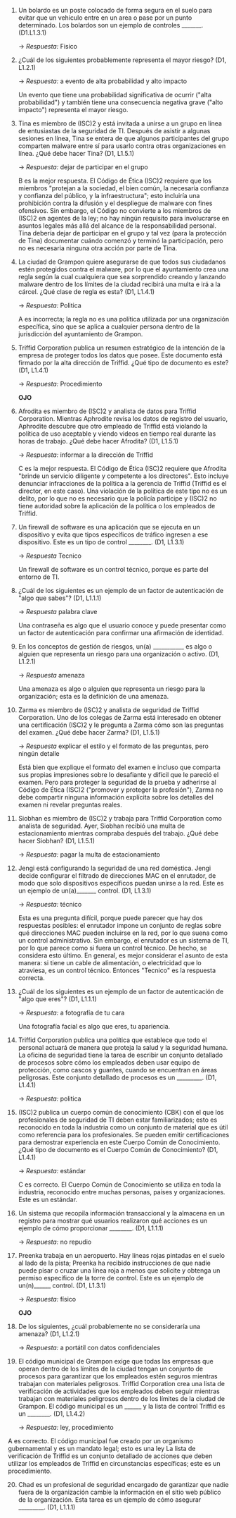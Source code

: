 1. Un bolardo es un poste colocado de forma segura en el suelo para evitar que un vehiculo entre en un area o pase por un punto determinado. Los bolardos son un ejemplo de  controles _______. (D1.L1.3.1)
    
    -> *Respuesta:* Fisico


2. ¿Cuál de los siguientes probablemente representa el mayor riesgo? (D1, L1.2.1)

    -> *Respuesta:* a evento de alta probabilidad y alto impacto

    Un evento que tiene una probabilidad significativa de ocurrir ("alta probabilidad") y también tiene una consecuencia negativa grave ("alto impacto") representa el mayor riesgo.

3. Tina es miembro de (ISC)2 y está invitada a unirse a un grupo en línea de entusiastas de la seguridad de TI. Después de asistir a algunas sesiones en línea, Tina se entera de que algunos participantes del grupo comparten malware entre sí para usarlo contra otras organizaciones en línea. ¿Qué debe hacer Tina? (D1, L1.5.1)

    -> *Respuesta:* dejar de participar en el grupo

    B es la mejor respuesta. El Código de Ética (ISC)2 requiere que los miembros "protejan a la sociedad, el bien común, la necesaria confianza y confianza del público, y la infraestructura"; esto incluiría una prohibición contra la difusión y el despliegue de malware con fines ofensivos. Sin embargo, el Código no convierte a los miembros de (ISC)2 en agentes de la ley; no hay ningún requisito para involucrarse en asuntos legales más allá del alcance de la responsabilidad personal. Tina debería dejar de participar en el grupo y tal vez (para la protección de Tina) documentar cuándo comenzó y terminó la participación, pero no es necesaria ninguna otra acción por parte de Tina.
4. La ciudad de Grampon quiere asegurarse de que todos sus ciudadanos estén protegidos contra el malware, por lo que el ayuntamiento crea una regla según la cual cualquiera que sea sorprendido creando y lanzando malware dentro de los límites de la ciudad recibirá una multa e irá a la cárcel. ¿Qué clase de regla es esta? (D1, L1.4.1)
    
    -> *Respuesta:* Politica

    A es incorrecta; la regla no es una política utilizada por una organización específica, sino que se aplica a cualquier persona dentro de la jurisdicción del ayuntamiento de Grampon.
5. Triffid Corporation publica un resumen estratégico de la intención de la empresa de proteger todos los datos que posee. Este documento está firmado por la alta dirección de Triffid. ¿Qué tipo de documento es este? (D1, L1.4.1)

     -> *Respuesta:* Procedimiento

     **OJO**
6. Afrodita es miembro de (ISC)2 y analista de datos para Triffid Corporation. Mientras Aphrodite revisa los datos de registro del usuario, Aphrodite descubre que otro empleado de Triffid está violando la política de uso aceptable y viendo videos en tiempo real durante las horas de trabajo. ¿Qué debe hacer Afrodita? (D1, L1.5.1)

     -> *Respuesta:* informar a la dirección de Triffid

     C es la mejor respuesta. El Código de Ética (ISC)2 requiere que Afrodita "brinde un servicio diligente y competente a los directores". Esto incluye denunciar infracciones de la política a la gerencia de Triffid (Triffid es el director, en este caso). Una violación de la política de este tipo no es un delito, por lo que no es necesario que la policía participe y (ISC)2 no tiene autoridad sobre la aplicación de la política o los empleados de Triffid.

7. Un firewall de software es una aplicación que se ejecuta en un dispositivo y evita que tipos específicos de tráfico ingresen a ese dispositivo. Este es un tipo de control ________. (D1, L1.3.1)

    -> *Respuesta* Tecnico

    Un firewall de software es un control técnico, porque es parte del entorno de TI.

8. ¿Cuál de los siguientes es un ejemplo de un factor de autenticación de "algo que sabes"? (D1, L1.1.1)

    -> *Respuesta* palabra clave

    Una contraseña es algo que el usuario conoce y puede presentar como un factor de autenticación para confirmar una afirmación de identidad.

9. En los conceptos de gestión de riesgos, un(a) ___________ es algo o alguien que representa un riesgo para una organización o activo. (D1, L1.2.1)

    -> *Respuesta* amenaza

    Una amenaza es algo o alguien que representa un riesgo para la organización; esta es la definición de una amenaza.

10. Zarma es miembro de (ISC)2 y analista de seguridad de Triffid Corporation. Uno de los colegas de Zarma está interesado en obtener una certificación (ISC)2 y le pregunta a Zarma cómo son las preguntas del examen. ¿Qué debe hacer Zarma? (D1, L1.5.1)

    -> *Respuesta* explicar el estilo y el formato de las preguntas, pero ningún detalle

    Está bien que explique el formato del examen e incluso que comparta sus propias impresiones sobre lo desafiante y difícil que le pareció el examen. Pero para proteger la seguridad de la prueba y adherirse al Código de Ética (ISC)2 ("promover y proteger la profesión"), Zarma no debe compartir ninguna información explícita sobre los detalles del examen ni revelar preguntas reales.

11. Siobhan es miembro de (ISC)2 y trabaja para Triffid Corporation como analista de seguridad. Ayer, Siobhan recibió una multa de estacionamiento mientras compraba después del trabajo. ¿Qué debe hacer Siobhan? (D1, L1.5.1)

    -> *Respuesta:* pagar la multa de estacionamiento

12. Jengi está configurando la seguridad de una red doméstica. Jengi decide configurar el filtrado de direcciones MAC en el enrutador, de modo que solo dispositivos específicos puedan unirse a la red. Este es un ejemplo de un(a)_______ control. (D1, L1.3.1)

    -> *Respuesta:* técnico

    Esta es una pregunta difícil, porque puede parecer que hay dos respuestas posibles: el enrutador impone un conjunto de reglas sobre qué direcciones MAC pueden incluirse en la red, por lo que suena como un control administrativo. Sin embargo, el enrutador es un sistema de TI, por lo que parece como si fuera un control técnico. De hecho, se considera esto último. En general, es mejor considerar el asunto de esta manera: si tiene un cable de alimentación, o electricidad que lo atraviesa, es un control técnico. Entonces "Tecnico" es la respuesta correcta.

13. ¿Cuál de los siguientes es un ejemplo de un factor de autenticación de "algo que eres"? (D1, L1.1.1)

    -> *Respuesta:* a fotografía de tu cara

    Una fotografía facial es algo que eres, tu apariencia.

14. Triffid Corporation publica una política que establece que todo el personal actuará de manera que proteja la salud y la seguridad humana. La oficina de seguridad tiene la tarea de escribir un conjunto detallado de procesos sobre cómo los empleados deben usar equipo de protección, como cascos y guantes, cuando se encuentran en áreas peligrosas. Este conjunto detallado de procesos es un _________. (D1, L1.4.1)

    -> *Respuesta:* politica




15. (ISC)2 publica un cuerpo común de conocimiento (CBK) con el que los profesionales de seguridad de TI deben estar familiarizados; esto es reconocido en toda la industria como un conjunto de material que es útil como referencia para los profesionales. Se pueden emitir certificaciones para demostrar experiencia en este Cuerpo Común de Conocimiento. ¿Qué tipo de documento es el Cuerpo Común de Conocimiento? (D1, L1.4.1)


    -> *Respuesta:* estándar

    C es correcto. El Cuerpo Común de Conocimiento se utiliza en toda la industria, reconocido entre muchas personas, países y organizaciones. Este es un estándar.

16. Un sistema que recopila información transaccional y la almacena en un registro para mostrar qué usuarios realizaron qué acciones es un ejemplo de cómo proporcionar ________. (D1, L1.1.1)

    -> *Respuesta:* no repudio

17. Preenka trabaja en un aeropuerto. Hay líneas rojas pintadas en el suelo al lado de la pista; Preenka ha recibido instrucciones de que nadie puede pisar o cruzar una línea roja a menos que solicite y obtenga un permiso específico de la torre de control. Este es un ejemplo de un(n)______ control. (D1, L1.3.1)

    -> *Respuesta:* físico
    
    **OJO**

18. De los siguientes, ¿cuál probablemente no se consideraría una amenaza? (D1, L1.2.1)

    -> *Respuesta:* a portátil con datos confidenciales

19. El código municipal de Grampon exige que todas las empresas que operan dentro de los límites de la ciudad tengan un conjunto de procesos para garantizar que los empleados estén seguros mientras trabajan con materiales peligrosos. Triffid Corporation crea una lista de verificación de actividades que los empleados deben seguir mientras trabajan con materiales peligrosos dentro de los límites de la ciudad de Grampon. El código municipal es un ______ y la lista de control Triffid es un ________. (D1, L1.4.2)

    -> *Respuesta:* ley, procedimiento

   A es correcto. El código municipal fue creado por un organismo gubernamental y es un mandato legal; esto es una ley La lista de verificación de Triffid es un conjunto detallado de acciones que deben utilizar los empleados de Triffid en circunstancias específicas; este es un procedimiento.

20.  Chad es un profesional de seguridad encargado de garantizar que nadie fuera de la organización cambie la información en el sitio web público de la organización. Esta tarea es un ejemplo de cómo asegurar _________. (D1, L1.1.1)
